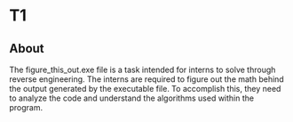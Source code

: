 # T1 
## About
The figure_this_out.exe file is a task intended for interns to solve through reverse engineering. The interns are required to figure out the math behind the output generated by the executable file. To accomplish this, they need to analyze the code and understand the algorithms used within the program.
